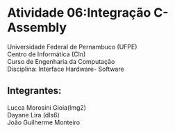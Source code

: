 # Atividade 06:Integração C-Assembly

Universidade Federal de Pernambuco (UFPE) \
Centro de Informática (CIn) \
Curso de Engenharia da Computação \
Disciplina: Interface Hardware- Software

## Integrantes:

Lucca Morosini Gioia(lmg2) \
Dayane Lira (dls6) \
João Guilherme Monteiro 
